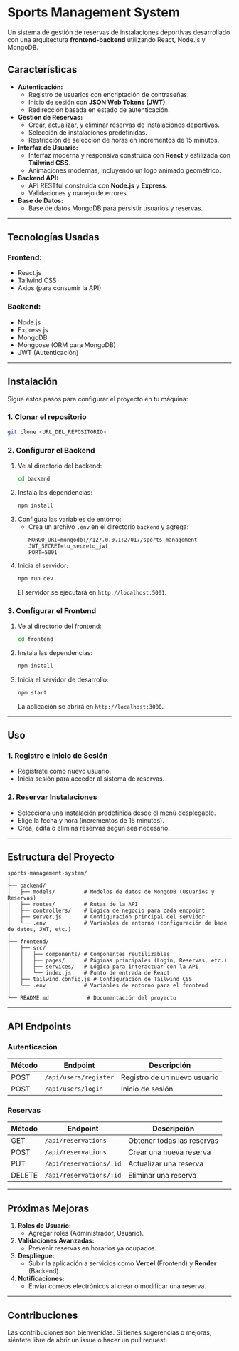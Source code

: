
# **Sports Management System**

Un sistema de gestión de reservas de instalaciones deportivas desarrollado con una arquitectura **frontend-backend** utilizando React, Node.js y MongoDB.

## **Características**
- **Autenticación:**
  - Registro de usuarios con encriptación de contraseñas.
  - Inicio de sesión con **JSON Web Tokens (JWT)**.
  - Redirección basada en estado de autenticación.
- **Gestión de Reservas:**
  - Crear, actualizar, y eliminar reservas de instalaciones deportivas.
  - Selección de instalaciones predefinidas.
  - Restricción de selección de horas en incrementos de 15 minutos.
- **Interfaz de Usuario:**
  - Interfaz moderna y responsiva construida con **React** y estilizada con **Tailwind CSS**.
  - Animaciones modernas, incluyendo un logo animado geométrico.
- **Backend API:**
  - API RESTful construida con **Node.js** y **Express**.
  - Validaciones y manejo de errores.
- **Base de Datos:**
  - Base de datos MongoDB para persistir usuarios y reservas.

---

## **Tecnologías Usadas**
### **Frontend:**
- React.js
- Tailwind CSS
- Axios (para consumir la API)
  
### **Backend:**
- Node.js
- Express.js
- MongoDB
- Mongoose (ORM para MongoDB)
- JWT (Autenticación)

---

## **Instalación**

Sigue estos pasos para configurar el proyecto en tu máquina:

### **1. Clonar el repositorio**
```bash
git clone <URL_DEL_REPOSITORIO>
```

### **2. Configurar el Backend**
1. Ve al directorio del backend:
   ```bash
   cd backend
   ```
2. Instala las dependencias:
   ```bash
   npm install
   ```
3. Configura las variables de entorno:
   - Crea un archivo `.env` en el directorio `backend` y agrega:
     ```env
     MONGO_URI=mongodb://127.0.0.1:27017/sports_management
     JWT_SECRET=tu_secreto_jwt
     PORT=5001
     ```
4. Inicia el servidor:
   ```bash
   npm run dev
   ```
   El servidor se ejecutará en `http://localhost:5001`.

### **3. Configurar el Frontend**
1. Ve al directorio del frontend:
   ```bash
   cd frontend
   ```
2. Instala las dependencias:
   ```bash
   npm install
   ```
3. Inicia el servidor de desarrollo:
   ```bash
   npm start
   ```
   La aplicación se abrirá en `http://localhost:3000`.

---

## **Uso**
### **1. Registro e Inicio de Sesión**
- Regístrate como nuevo usuario.
- Inicia sesión para acceder al sistema de reservas.

### **2. Reservar Instalaciones**
- Selecciona una instalación predefinida desde el menú desplegable.
- Elige la fecha y hora (incrementos de 15 minutos).
- Crea, edita o elimina reservas según sea necesario.

---

## **Estructura del Proyecto**
```plaintext
sports-management-system/
│
├── backend/
│   ├── models/         # Modelos de datos de MongoDB (Usuarios y Reservas)
│   ├── routes/         # Rutas de la API
│   ├── controllers/    # Lógica de negocio para cada endpoint
│   ├── server.js       # Configuración principal del servidor
│   └── .env            # Variables de entorno (configuración de base de datos, JWT, etc.)
│
├── frontend/
│   ├── src/
│   │   ├── components/ # Componentes reutilizables
│   │   ├── pages/      # Páginas principales (Login, Reservas, etc.)
│   │   ├── services/   # Lógica para interactuar con la API
│   │   └── index.js    # Punto de entrada de React
│   ├── tailwind.config.js # Configuración de Tailwind CSS
│   └── .env            # Variables de entorno para el frontend
│
└── README.md            # Documentación del proyecto
```

---

## **API Endpoints**

### **Autenticación**
| Método | Endpoint         | Descripción               |
|--------|------------------|---------------------------|
| POST   | `/api/users/register` | Registro de un nuevo usuario |
| POST   | `/api/users/login`    | Inicio de sesión            |

### **Reservas**
| Método | Endpoint                 | Descripción                  |
|--------|--------------------------|------------------------------|
| GET    | `/api/reservations`      | Obtener todas las reservas   |
| POST   | `/api/reservations`      | Crear una nueva reserva      |
| PUT    | `/api/reservations/:id`  | Actualizar una reserva       |
| DELETE | `/api/reservations/:id`  | Eliminar una reserva         |

---

## **Próximas Mejoras**
1. **Roles de Usuario:**
   - Agregar roles (Administrador, Usuario).
2. **Validaciones Avanzadas:**
   - Prevenir reservas en horarios ya ocupados.
3. **Despliegue:**
   - Subir la aplicación a servicios como **Vercel** (Frontend) y **Render** (Backend).
4. **Notificaciones:**
   - Enviar correos electrónicos al crear o modificar una reserva.

---

## **Contribuciones**
Las contribuciones son bienvenidas. Si tienes sugerencias o mejoras, siéntete libre de abrir un issue o hacer un pull request.
